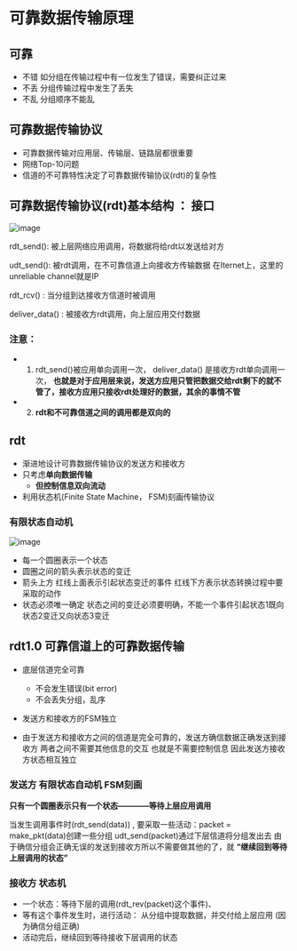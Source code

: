 # 可靠数据传输原理  

## 可靠  

* 不错 如分组在传输过程中有一位发生了错误，需要纠正过来
* 不丢 分组传输过程中发生了丢失
* 不乱 分组顺序不能乱  

## 可靠数据传输协议  

* 可靠数据传输对应用层、传输层、链路层都很重要  
* 网络Top-10问题  
* 信道的不可靠特性决定了可靠数据传输协议(rdt)的复杂性  


## 可靠数据传输协议(rdt)基本结构 ： 接口  

![image](https://user-images.githubusercontent.com/58176267/158301002-abfde68d-1730-4d6f-b110-5b3d7e5000a3.png)


rdt_send(): 被上层网络应用调用，将数据将给rdt以发送给对方  

udt_send(): 被rdt调用，在不可靠信道上向接收方传输数据 在Iternet上，这里的unreliable channel就是IP  

rdt_rcv() : 当分组到达接收方信道时被调用  

deliver_data() : 被接收方rdt调用，向上层应用交付数据  


### 注意：  
* 1. rdt_send()被应用单向调用一次， deliver_data() 是接收方rdt单向调用一次，  **也就是对于应用层来说，发送方应用只管把数据交给rdt剩下的就不管了，接收方应用只接收rdt处理好的数据，其余的事情不管**   
* 2. **rdt和不可靠信道之间的调用都是双向的**   


## rdt  

* 渐进地设计可靠数据传输协议的发送方和接收方
* 只考虑**单向数据传输**  
    * **但控制信息双向流动**   
* 利用状态机(Finite State Machine， FSM)刻画传输协议   

### 有限状态自动机  

![image](https://user-images.githubusercontent.com/58176267/158303554-938e93e1-407f-4cd5-8810-776f693afee8.png)


* 每一个圆圈表示一个状态
* 圆圈之间的箭头表示状态的变迁  
* 箭头上方  红线上面表示引起状态变迁的事件  红线下方表示状态转换过程中要采取的动作    
* 状态必须唯一确定  状态之间的变迁必须要明确，不能一个事件引起状态1既向状态2变迁又向状态3变迁  



## rdt1.0  可靠信道上的可靠数据传输  

* 底层信道完全可靠  
    * 不会发生错误(bit error) 
    * 不会丢失分组，乱序  
* 发送方和接收方的FSM独立 



* 由于发送方和接收方之间的信道是完全可靠的，发送方确信数据正确发送到接收方  两者之间不需要其他信息的交互 也就是不需要控制信息  因此发送方接收方状态相互独立  

 ### 发送方 有限状态自动机 FSM刻画  
 
 **只有一个圆圈表示只有一个状态————等待上层应用调用**  
 
当发生调用事件时(rdt_send(data)) , 要采取一些活动：packet = make_pkt(data)创建一些分组  udt_send(packet)通过下层信道将分组发出去  由于确信分组会正确无误的发送到接收方所以不需要做其他的了，就 **“继续回到等待上层调用的状态”**
 
 
 ### 接收方 状态机  
 
 * 一个状态：等待下层的调用(rdt_rev(packet)这个事件)、
 * 等有这个事件发生时，进行活动： 从分组中提取数据，并交付给上层应用  (因为确信分组正确) 
 * 活动完后，继续回到等待接收下层调用的状态  
 
 
 
 




